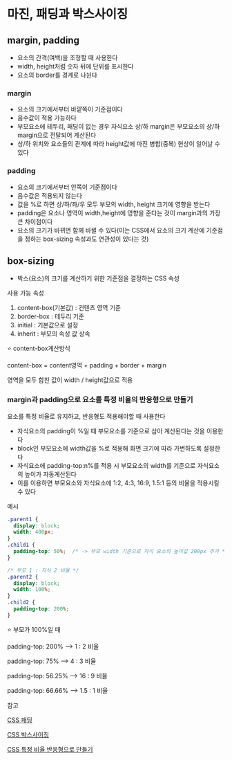 # 마진, 패딩과 박스사이징

## margin, padding
- 요소의 간격(여백)을 조정할 때 사용한다
- width, height처럼 숫자 뒤에 단위를 표시한다
- 요소의 border를 경계로 나뉜다

### margin
- 요소의 크기에서부터 바깥쪽이 기준점이다
- 음수값이 적용 가능하다
- 부모요소에 테두리, 패딩이 없는 경우 자식요소 상/하 margin은 부모요소의 상/하margin으로 전달되어 계산된다
- 상/하 위치와 요소들의 관계에 따라 height값에 마진 병합(중복) 현상이 일어날 수 있다

### padding
- 요소의 크기에서부터 안쪽이 기준점이다
- 음수값은 적용되지 않는다
- 값을 %로 하면 상/하/좌/우 모두 부모의 width, height 크기에 영향을 받는다
- padding은 요소나 영역이 width,height에 영향을 준다는 것이 margin과의 가장 큰 차이점이다
- 요소의 크기가 바뀌면 함께 바뀔 수 있다(이는 CSS에서 요소의 크기 계산에 기준점을 정하는 box-sizing 속성과도 연관성이 있다는 것)

## box-sizing

- 박스(요소)의 크기를 계산하기 위한 기준점을 결정하는 CSS 속성

사용 가능 속성
1. content-box(기본값) : 컨텐츠 영역 기준
2. border-box : 테두리 기준
3. initial : 기본값으로 설정
4. inherit : 부모의 속성 값 상속

⭐ content-box계산방식 

content-box = content영역 + padding + border + margin

영역을 모두 합친 값이 width / height값으로 적용

### margin과 padding으로 요소를 특정 비율의 반응형으로 만들기

요소를 특정 비율로 유지하고, 반응형도 적용해야할 때 사용한다

- 자식요소의 padding이 %일 때 부모요소를 기준으로 삼아 계산된다는 것을 이용한다
- block인 부모요소에 width값을 %로 적용해 화면 크기에 따라 가변하도록 설정한다
- 자식요소에 padding-top:n%를 적용 시 부모요소의 width를 기준으로 자식요소의 높이가 자동계산된다
- 이를 이용하면 부모요소와 자식요소에 1:2, 4:3, 16:9, 1.5:1 등의 비율을 적용시킬 수 있다

예시
```css
.parent1 {
  display: block;
  width: 400px;
}
.child1 {
  padding-top: 50%;  /* -> 부모 width 기준으로 자식 요소의 높이값 200px 추가 */
}

/* 부모 1 : 자식 2 비율 */
.parent2 {
  display: block;
  width: 100%;
}
.child2 {
  padding-top: 200%;  
}
```

⭐ 부모가 100%일 때 

padding-top: 200% --> 1 : 2 비율

padding-top: 75% --> 4 : 3 비율

padding-top: 56.25% --> 16 : 9 비율

padding-top: 66.66% --> 1.5 : 1 비율



참고

[CSS 패딩](https://blogpack.tistory.com/794)

[CSS 박스사이징](https://developer.mozilla.org/ko/docs/Web/CSS/box-sizing)

[CSS 특정 비율 반응형으로 만들기](https://nuhends.tistory.com/69)

